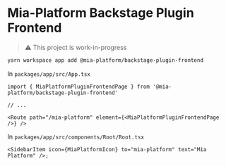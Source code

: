 # Mia-Platform Backstage Plugin Frontend

>  ⚠️ This project is work-in-progress

```sh
yarn workspace app add @mia-platform/backstage-plugin-frontend
```

In `packages/app/src/App.tsx`

```tsx
import { MiaPlatformPluginFrontendPage } from '@mia-platform/backstage-plugin-frontend'

// ...

<Route path="/mia-platform" element={<MiaPlatformPluginFrontendPage />} />
```

In `packages/app/src/components/Root/Root.tsx`

```tsx
<SidebarItem icon={MiaPlatformIcon} to="mia-platform" text="Mia Platform" />;
```
